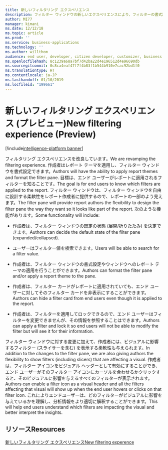 ```yaml
---
title: 新しいフィルタリング エクスペリエンス
description: フィルター ウィンドウの新しいエクスペリエンスにより、フィルターの書式設定が向上し、対話がより詳細に制御されます。 各ビジュアルの新しい再記述によって、どのフィルターがデータに適用されているかが正確に示されます。
author: MI77
manager: kimani
ms.date: 12/12/18
ms.topic: article
ms.prod: ''
ms.service: business-applications
ms.technology: ''
ms.author: willthom
audience: end user, developer, citizen developer, customizer, business analyst, IT pro
ms.openlocfilehash: 8c1239a68a7bf7d42ba22d4e196512d4e96690db
ms.sourcegitcommit: 0c8ca4eaf47f7f4b83f1b544b910e7cac92bd1f0
ms.translationtype: HT
ms.contentlocale: ja-JP
ms.lasthandoff: 01/10/2019
ms.locfileid: "199661"
---
```

# <a name="new-filtering-experience-preview"></a><span data-ttu-id="6741a-104">新しいフィルタリング エクスペリエンス (プレビュー)</span><span class="sxs-lookup"><span data-stu-id="6741a-104">New filtering experience (Preview)</span></span>

[!include[intelligence-platform banner](../../includes/intelligence-platform.md)]

<span data-ttu-id="6741a-105">フィルタリング エクスペリエンスを改良しています。</span><span class="sxs-lookup"><span data-stu-id="6741a-105">We are revamping the filtering experience.</span></span> <span data-ttu-id="6741a-106">作成者はレポート テーマを適用し、フィルター ウィンドウを書式設定できます。</span><span class="sxs-lookup"><span data-stu-id="6741a-106">Authors will have the ability to apply report themes and format the filter pane.</span></span> <span data-ttu-id="6741a-107">目標は、エンド ユーザーがレポートに適用されるフィルターを知ることです。</span><span class="sxs-lookup"><span data-stu-id="6741a-107">The goal is for end users to know which filters are applied to the report.</span></span> <span data-ttu-id="6741a-108">フィルター ウィンドウは、フィルター ウィンドウを自由に設計する柔軟性をレポート作成者に提供するので、レポートの一部のよう見えます。</span><span class="sxs-lookup"><span data-stu-id="6741a-108">The filter pane will provide report authors the flexibility to design the filter pane the way they want so it looks like part of the report.</span></span> <span data-ttu-id="6741a-109">次のような機能があります。</span><span class="sxs-lookup"><span data-stu-id="6741a-109">Some functionality will include:</span></span> 

* <span data-ttu-id="6741a-110">作成者は、フィルター ウィンドウの既定の状態 (展開/折りたたみ) を決定できます。</span><span class="sxs-lookup"><span data-stu-id="6741a-110">Authors can decide the default state of the filter pane (expanded/collapsed).</span></span>  

* <span data-ttu-id="6741a-111">ユーザーはフィルター値を検索できます。</span><span class="sxs-lookup"><span data-stu-id="6741a-111">Users will be able to search for a filter value.</span></span>  

* <span data-ttu-id="6741a-112">作成者は、フィルター ウィンドウの書式設定やウィンドウへのレポート テーマの適用を行うことができます。</span><span class="sxs-lookup"><span data-stu-id="6741a-112">Authors can format the filter pane and/or apply a report theme to the pane.</span></span> 

* <span data-ttu-id="6741a-113">作成者は、フィルター カードがレポートに適用されていても、エンド ユーザーに対してそのフィルター カードを非表示にすることができます。</span><span class="sxs-lookup"><span data-stu-id="6741a-113">Authors can hide a filter card from end users even though it is applied to the report.</span></span> 

* <span data-ttu-id="6741a-114">作成者は、フィルターを適用してロックできるので、エンド ユーザーはフィルターを変更できませんが、その情報を参照することはできます。</span><span class="sxs-lookup"><span data-stu-id="6741a-114">Authors can apply a filter and lock it so end users will not be able to modify the filter but will see it for their information.</span></span> 
 
<span data-ttu-id="6741a-115">フィルター ウィンドウに対する変更に加えて、作成者には、ビジュアルに影響するフィルター (スライサーを含む) を表示する柔軟性も与えられます。</span><span class="sxs-lookup"><span data-stu-id="6741a-115">In addition to the changes to the filter pane, we are also giving authors the flexibility to show filters (including slicers) that are affecting a visual.</span></span> <span data-ttu-id="6741a-116">作成者は、フィルター アイコンをビジュアル ヘッダーとして有効にすることができ、エンド ユーザーがそのフィルター アイコンにカーソルを合わせるかクリックすると、そのビジュアルに影響を与えるすべてのフィルターが表示されます。</span><span class="sxs-lookup"><span data-stu-id="6741a-116">Authors can enable a filter icon as a visual header and all the filters affecting that visual will show up when the end user hovers or clicks on that filter icon.</span></span> <span data-ttu-id="6741a-117">これによりエンドユーザーは、どのフィルターがビジュアルに影響を与えているかを理解し、分析情報をより適切に解釈することができます。</span><span class="sxs-lookup"><span data-stu-id="6741a-117">This will help end users understand which filters are impacting the visual and better interpret the insights.</span></span> 

## <a name="resources"></a><span data-ttu-id="6741a-118">リソース</span><span class="sxs-lookup"><span data-stu-id="6741a-118">Resources</span></span>
[<span data-ttu-id="6741a-119">新しいフィルタリング エクスペリエンス</span><span class="sxs-lookup"><span data-stu-id="6741a-119">New filtering experence</span></span>](https://docs.microsoft.com/power-bi/power-bi-report-filter-preview)
<!--
### Who uses this feature
This feature is intended for all report users. It works without any additional setup. 
## Status
### Development status
In Development
#### Target timeframe
November ‘18
-->
